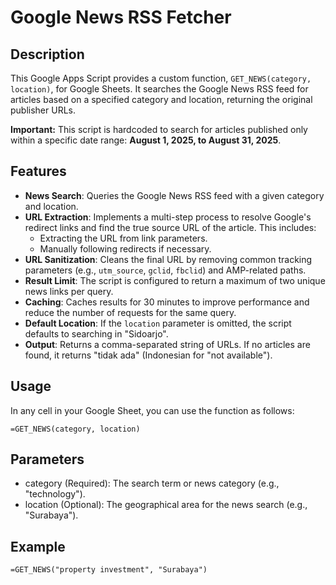 # Google News RSS Fetcher

## Description

This Google Apps Script provides a custom function, `GET_NEWS(category, location)`, for Google Sheets. It searches the Google News RSS feed for articles based on a specified category and location, returning the original publisher URLs.

**Important:** This script is hardcoded to search for articles published only within a specific date range: **August 1, 2025, to August 31, 2025**.

## Features

- **News Search**: Queries the Google News RSS feed with a given category and location.
- **URL Extraction**: Implements a multi-step process to resolve Google's redirect links and find the true source URL of the article. This includes:
    - Extracting the URL from link parameters.
    - Manually following redirects if necessary.
- **URL Sanitization**: Cleans the final URL by removing common tracking parameters (e.g., `utm_source`, `gclid`, `fbclid`) and AMP-related paths.
- **Result Limit**: The script is configured to return a maximum of two unique news links per query.
- **Caching**: Caches results for 30 minutes to improve performance and reduce the number of requests for the same query.
- **Default Location**: If the `location` parameter is omitted, the script defaults to searching in "Sidoarjo".
- **Output**: Returns a comma-separated string of URLs. If no articles are found, it returns "tidak ada" (Indonesian for "not available").

## Usage

In any cell in your Google Sheet, you can use the function as follows:

```excel
=GET_NEWS(category, location)
```

## Parameters 

- category (Required): The search term or news category (e.g., "technology").
- location (Optional): The geographical area for the news search (e.g., "Surabaya").

## Example
```excel
=GET_NEWS("property investment", "Surabaya")
```
